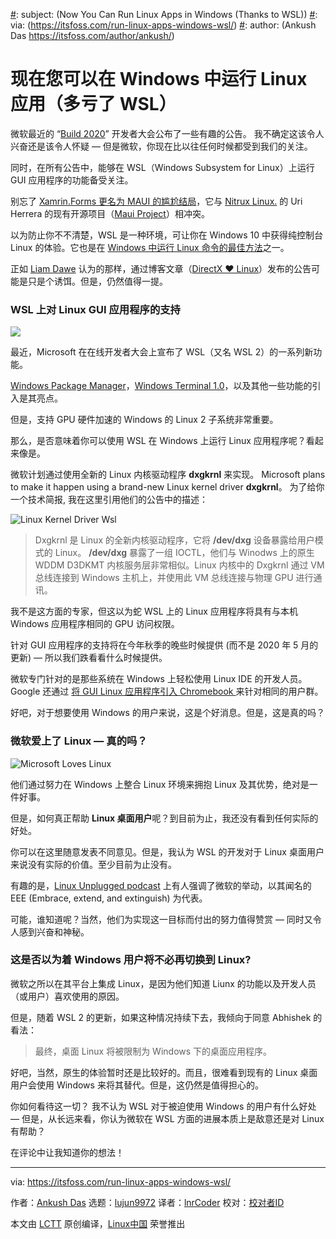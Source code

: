 [#]: collector: (lujun9972)
[#]: translator: (lnrCoder)
[#]: reviewer: ( )
[#]: publisher: ( )
[#]: url: ( )
[#]: subject: (Now You Can Run Linux Apps in Windows (Thanks to WSL))
[#]: via: (https://itsfoss.com/run-linux-apps-windows-wsl/)
[#]: author: (Ankush Das https://itsfoss.com/author/ankush/)

现在您可以在 Windows 中运行 Linux 应用（多亏了 WSL）
======

微软最近的 “[Build 2020][1]” 开发者大会公布了一些有趣的公告。 我不确定这该令人兴奋还是该令人怀疑 — 但是微软，你现在比以往任何时候都受到我们的关注。

同时，在所有公告中，能够在 WSL（Windows Subsystem for Linux）上运行 GUI 应用程序的功能备受关注。

别忘了 [Xamrin.Forms 更名为 MAUI 的尴尬结局][2]，它与 [Nitrux Linux.][4] 的 Uri Herrera 的现有开源项目（[Maui Project][3]）相冲突。

以为防止你不不清楚，WSL 是一种环境，可让你在 Windows 10 中获得纯控制台 Linux 的体验。它也是在 [Windows 中运行 Linux 命令的最佳方法][5]之一。

正如 [Liam Dawe][7] 认为的那样，通过博客文章（[DirectX ❤ Linux][6]）发布的公告可能是只是个诱饵。但是，仍然值得一提。

### WSL 上对 Linux GUI 应用程序的支持

![][8]

最近，Microsoft 在在线开发者大会上宣布了 WSL（又名 WSL 2）的一系列新功能。

[Windows Package Manager][9]，[Windows Terminal 1.0][10]，以及其他一些功能的引入是其亮点。

但是，支持 GPU 硬件加速的 Windows 的 Linux 2 子系统非常重要。

那么，是否意味着你可以使用 WSL 在 Windows 上运行 Linux 应用程序呢？看起来像是。

微软计划通过使用全新的 Linux 内核驱动程序 **dxgkrnl** 来实现。
Microsoft plans to make it happen using a brand-new Linux kernel driver **dxgkrnl**。 为了给你一个技术简报, 我在这里引用他们的公告中的描述：

![Linux Kernel Driver Wsl][11]

> Dxgkrnl 是 Linux 的全新内核驱动程序，它将 **/dev/dxg** 设备暴露给用户模式的 Linux。  **/dev/dxg** 暴露了一组 IOCTL，他们与 Winodws 上的原生 WDDM D3DKMT 内核服务层非常相似。Linux 内核中的 Dxgkrnl 通过 VM 总线连接到 Windows 主机上，并使用此 VM 总线连接与物理 GPU 进行通讯。

我不是这方面的专家，但这以为蛇 WSL 上的 Linux 应用程序将具有与本机 Windows 应用程序相同的 GPU 访问权限。

针对 GUI 应用程序的支持将在今年秋季的晚些时候提供 (而不是 2020 年 5 月的更新) — 所以我们跌看看什么时候提供。

微软专门针对的是那些系统在 Windows 上轻松使用 Linux IDE 的开发人员。Google 还通过 [将 GUI Linux 应用程序引入 Chromebook ][12] 来针对相同的用户群。

好吧，对于想要使用 Windows 的用户来说，这是个好消息。但是，这是真的吗？

### 微软爱上了 Linux — 真的吗？

![Microsoft Loves Linux][13]

他们通过努力在 Windows 上整合 Linux 环境来拥抱 Linux 及其优势，绝对是一件好事。

但是，如何真正帮助 **Linux 桌面用户**呢？到目前为止，我还没有看到任何实际的好处。

你可以在这里随意发表不同意见。但是，我认为 WSL 的开发对于 Linux 桌面用户来说没有实际的价值。至少目前为止没有。

有趣的是，[Linux Unplugged podcast][14] 上有人强调了微软的举动，以其闻名的 EEE (Embrace, extend, and extinguish) 为代表。

可能，谁知道呢？当然，他们为实现这一目标而付出的努力值得赞赏  — 同时又令人感到兴奋和神秘。

### 这是否以为着 Windows 用户将不必再切换到 Linux?

微软之所以在其平台上集成 Linux，是因为他们知道 Liunx 的功能以及开发人员（或用户）喜欢使用的原因。

但是，随着 WSL 2 的更新，如果这种情况持续下去，我倾向于同意 Abhishek 的看法：

> 最终，桌面 Linux 将被限制为 Windows 下的桌面应用程序。

好吧，当然，原生的体验暂时还是比较好的。而且，很难看到现有的 Linux 桌面用户会使用 Windows 来将其替代。但是，这仍然是值得担心的。

你如何看待这一切？ 我不认为 WSL 对于被迫使用 Windows 的用户有什么好处 — 但是，从长远来看，你认为微软在 WSL 方面的进展本质上是敌意还是对 Linux 有帮助？

在评论中让我知道你的想法！

--------------------------------------------------------------------------------

via: https://itsfoss.com/run-linux-apps-windows-wsl/

作者：[Ankush Das][a]
选题：[lujun9972][b]
译者：[lnrCoder](https://github.com/lnrCoder)
校对：[校对者ID](https://github.com/校对者ID)

本文由 [LCTT](https://github.com/LCTT/TranslateProject) 原创编译，[Linux中国](https://linux.cn/) 荣誉推出

[a]: https://itsfoss.com/author/ankush/
[b]: https://github.com/lujun9972
[1]: https://news.microsoft.com/build2020/
[2]: https://itsfoss.com/microsoft-maui-kde-row/
[3]: https://mauikit.org/
[4]: https://itsfoss.com/nitrux-linux/
[5]: https://itsfoss.com/run-linux-commands-in-windows/
[6]: https://devblogs.microsoft.com/directx/directx-heart-linux/
[7]: https://www.gamingonlinux.com/2020/05/microsoft-build-directx-and-linux-plus-more
[8]: https://i0.wp.com/itsfoss.com/wp-content/uploads/2020/05/Linux-GUI-app-Windows-WSL.png?ssl=1
[9]: https://devblogs.microsoft.com/commandline/windows-package-manager-preview/
[10]: https://devblogs.microsoft.com/commandline/windows-terminal-1-0/
[11]: https://i0.wp.com/itsfoss.com/wp-content/uploads/2020/05/linux-kernel-driver-wsl.png?ssl=1
[12]: https://itsfoss.com/linux-apps-chromebook/
[13]: https://i0.wp.com/itsfoss.com/wp-content/uploads/2020/05/microsoft-loves-linux.jpg?ssl=1
[14]: https://linuxunplugged.com/354
